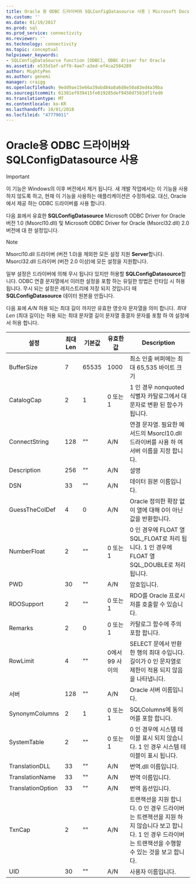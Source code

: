 ```yaml
---
title: Oracle 용 ODBC 드라이버와 SQLConfigDatasource 사용 | Microsoft Docs
ms.custom: ''
ms.date: 01/19/2017
ms.prod: sql
ms.prod_service: connectivity
ms.reviewer: ''
ms.technology: connectivity
ms.topic: conceptual
helpviewer_keywords:
- SQLConfigDataSource function [ODBC], ODBC driver for Oracle
ms.assetid: e535d1ef-aff9-4ae7-a3ed-ef4ca2584289
author: MightyPen
ms.author: genemi
manager: craigg
ms.openlocfilehash: 9edd9ae15e66a39abd84a8a6d8e50a83ed4a39ba
ms.sourcegitcommit: 61381ef939415fe019285def9450d7583df1fed0
ms.translationtype: MT
ms.contentlocale: ko-KR
ms.lasthandoff: 10/01/2018
ms.locfileid: "47779011"
---
```

# <a name="using-sqlconfigdatasource-with-the-odbc-driver-for-oracle"></a>Oracle용 ODBC 드라이버와 SQLConfigDatasource 사용
> [!IMPORTANT]  
>  이 기능은 Windows의 이후 버전에서 제거 됩니다. 새 개발 작업에서는 이 기능을 사용하지 않도록 하고, 현재 이 기능을 사용하는 애플리케이션은 수정하세요. 대신, Oracle에서 제공 하는 ODBC 드라이버를 사용 합니다.  
  
 다음 표에서 유효한 **SQLConfigDatasource** Microsoft ODBC Driver for Oracle 버전 1.0 (Msorcl10.dll) 및 Microsoft ODBC Driver for Oracle (Msorcl32.dll) 2.0 버전에 대 한 설정입니다.  
  
> [!NOTE]  
>  Msorcl10.dll 드라이버 (버전 1.0)을 제외한 모든 설정 지원 **Server**합니다. Msorcl32.dll 드라이버 (버전 2.0 이상)에 모든 설정을 지원합니다.  
  
 일부 설정은 드라이버에 의해 무시 됩니다 있지만 허용할 **SQLConfigDatasource**합니다. ODBC 연결 문자열에서 이러한 설정을 포함 하는 유일한 방법은 런타임 시 허용 됩니다. 무시 되는 설정은 레지스트리에 저장 되지 것입니다 때 **SQLConfigDatasource** 데이터 원본을 만듭니다.  
  
 다음 표에 *A/N* 허용 되는 최대 길이 까지만 유효한 영숫자 문자열을 의미 합니다. *최대 Len* (최대 길이)는 허용 되는 최대 문자열 길이 문자열 종결자 문자를 포함 하 여 설정에서 허용 합니다.  
  
|설정|최대 Len|기본값|유효한 값|Description|  
|-------------|-------------|-------------------|------------------|-----------------|  
|BufferSize|7|65535|1000|최소 인출 버퍼에는 최대 65,535 바이트 크기|  
|CatalogCap|2|1|0 또는 1|1 인 경우 nonquoted 식별자 카탈로그에서 대문자로 변환 된 함수가 됩니다.|  
|ConnectString|128|""|A/N|연결 문자열. 필요한 메서드의 Msorcl10.dll 드라이버를 사용 하 여 서버 이름을 지정 합니다.|  
|Description|256|""|A/N|설명|  
|DSN|33|""|A/N|데이터 원본 이름입니다.|  
|GuessTheColDef|4|0|A/N|Oracle 정의한 확장 없이 열에 대해 0이 아닌 값을 반환합니다.|  
|NumberFloat|2|""|0 또는 1|0 인 경우에 FLOAT 열 SQL_FLOAT로 처리 됩니다. 1 인 경우에 FLOAT 열 SQL_DOUBLE로 처리 됩니다.|  
|PWD|30|""|A/N|암호입니다.|  
|RDOSupport|2|""|0 또는 1|RDO를 Oracle 프로시저를 호출할 수 있습니다.|  
|Remarks|2|0|0 또는 1|카탈로그 함수에 주의 포함 합니다.|  
|RowLimit|4|""|0에서 99 사이의|SELECT 문에서 반환한 행의 최대 수입니다. 길이가 0 인 문자열로 제한이 적용 되지 않음을 나타냅니다.|  
|서버|128|""|A/N|Oracle 서버 이름입니다.|  
|SynonymColumns|2|1|0 또는 1|SQLColumns에 동의어를 포함 합니다.|  
|SystemTable|2|""|0 또는 1|0 인 경우에 시스템 테이블 표시 되지 않습니다. 1 인 경우 시스템 테이블이 표시 됩니다.|  
|TranslationDLL|33|""|A/N|번역.dll 이름입니다.|  
|TranslationName|33|""|A/N|번역 이름입니다.|  
|TranslationOption|33|""|A/N|번역 옵션입니다.|  
|TxnCap|2|""|A/N|트랜잭션을 지원 합니다. 0 인 경우 드라이버는 트랜잭션을 지원 하지 않습니다 보고 합니다. 1 인 경우 드라이버는 트랜잭션을 수행할 수 있는 것을 보고 합니다.|  
|UID|30|""|A/N|사용자 이름입니다.|
